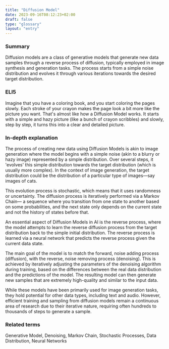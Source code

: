 ```yaml
---
title: "Diffusion Model"
date: 2023-09-16T08:12:23+02:00
draft: false
type: "glossary"
layout: "entry"
---
```


### Summary
Diffusion models are a class of generative models that generate new data samples through a reverse process of diffusion, typically employed in image synthesis and generation tasks. The process starts from a simple noise distribution and evolves it through various iterations towards the desired target distribution.

### ELI5
Imagine that you have a coloring book, and you start coloring the pages slowly. Each stroke of your crayon makes the page look a bit more like the picture you want. That's almost like how a Diffusion Model works. It starts with a simple and hazy picture (like a bunch of crayon scribbles) and slowly, step by step, it turns this into a clear and detailed picture.

### In-depth explanation
The process of creating new data using Diffusion Models is akin to image generation where the model begins with a simple noise (akin to a blurry or hazy image) represented by a simple distribution. Over several steps, it 'evolves' this simple distribution towards the target distribution (which is usually more complex). In the context of image generation, the target distribution could be the distribution of a particular type of images—say images of cats. 

This evolution process is stochastic, which means that it uses randomness or uncertainty. The diffusion process is iteratively performed via a Markov Chain— a sequence where you transition from one state to another based on some probabilities, and the next state only depends on the current state and not the history of states before that.

An essential aspect of Diffusion Models in AI is the reverse process, where the model attempts to learn the reverse diffusion process from the target distribution back to the simple initial distribution. The reverse process is learned via a neural network that predicts the reverse process given the current data state. 

The main goal of the model is to match the forward, noise adding process (diffusion), with the reverse, noise removing process (denoising). This is achieved by iteratively adjusting the parameters of the denoising algorithm during training, based on the differences between the real data distribution and the predictions of the model. The resulting model can then generate new samples that are extremely high-quality and similar to the input data.

While these models have been primarily used for image generation tasks, they hold potential for other data types, including text and audio. However, efficient training and sampling from diffusion models remain a continuous area of research due to their iterative nature, requiring often hundreds to thousands of steps to generate a sample.

### Related terms
Generative Model, Denoising, Markov Chain, Stochastic Processes, Data Distribution, Neural Networks